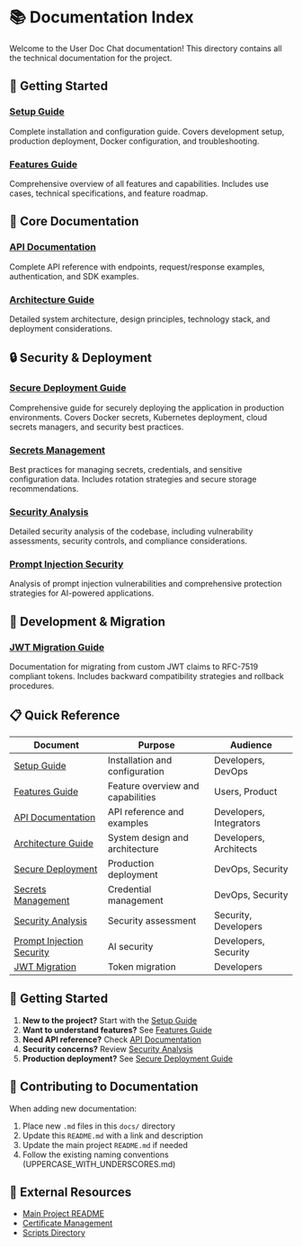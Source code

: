 # 📚 Documentation Index

Welcome to the User Doc Chat documentation! This directory contains all the technical documentation for the project.

## 🚀 Getting Started

### [Setup Guide](./SETUP.md)
Complete installation and configuration guide. Covers development setup, production deployment, Docker configuration, and troubleshooting.

### [Features Guide](./FEATURES.md)
Comprehensive overview of all features and capabilities. Includes use cases, technical specifications, and feature roadmap.

## 📖 Core Documentation

### [API Documentation](./API.md)
Complete API reference with endpoints, request/response examples, authentication, and SDK examples.

### [Architecture Guide](./ARCHITECTURE.md)
Detailed system architecture, design principles, technology stack, and deployment considerations.

## 🔒 Security & Deployment

### [Secure Deployment Guide](./SECURE_DEPLOYMENT.md)
Comprehensive guide for securely deploying the application in production environments. Covers Docker secrets, Kubernetes deployment, cloud secrets managers, and security best practices.

### [Secrets Management](./SECRETS_MANAGEMENT.md)
Best practices for managing secrets, credentials, and sensitive configuration data. Includes rotation strategies and secure storage recommendations.

### [Security Analysis](./SECURITY_ANALYSIS.md)
Detailed security analysis of the codebase, including vulnerability assessments, security controls, and compliance considerations.

### [Prompt Injection Security](./PROMPT_INJECTION_SECURITY.md)
Analysis of prompt injection vulnerabilities and comprehensive protection strategies for AI-powered applications.

## 🔧 Development & Migration

### [JWT Migration Guide](./JWT_MIGRATION.md)
Documentation for migrating from custom JWT claims to RFC-7519 compliant tokens. Includes backward compatibility strategies and rollback procedures.

## 📋 Quick Reference

| Document | Purpose | Audience |
|----------|---------|----------|
| [Setup Guide](./SETUP.md) | Installation and configuration | Developers, DevOps |
| [Features Guide](./FEATURES.md) | Feature overview and capabilities | Users, Product |
| [API Documentation](./API.md) | API reference and examples | Developers, Integrators |
| [Architecture Guide](./ARCHITECTURE.md) | System design and architecture | Developers, Architects |
| [Secure Deployment](./SECURE_DEPLOYMENT.md) | Production deployment | DevOps, Security |
| [Secrets Management](./SECRETS_MANAGEMENT.md) | Credential management | DevOps, Security |
| [Security Analysis](./SECURITY_ANALYSIS.md) | Security assessment | Security, Developers |
| [Prompt Injection Security](./PROMPT_INJECTION_SECURITY.md) | AI security | Developers, Security |
| [JWT Migration](./JWT_MIGRATION.md) | Token migration | Developers |

## 🚀 Getting Started

1. **New to the project?** Start with the [Setup Guide](./SETUP.md)
2. **Want to understand features?** See [Features Guide](./FEATURES.md)
3. **Need API reference?** Check [API Documentation](./API.md)
4. **Security concerns?** Review [Security Analysis](./SECURITY_ANALYSIS.md)
5. **Production deployment?** See [Secure Deployment Guide](./SECURE_DEPLOYMENT.md)

## 📝 Contributing to Documentation

When adding new documentation:

1. Place new `.md` files in this `docs/` directory
2. Update this `README.md` with a link and description
3. Update the main project `README.md` if needed
4. Follow the existing naming conventions (UPPERCASE_WITH_UNDERSCORES.md)

## 🔗 External Resources

- [Main Project README](../README.md)
- [Certificate Management](../certs/README.md)
- [Scripts Directory](../scripts/)
